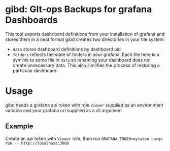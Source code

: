 # gibd: GIt-ops Backups for grafana Dashboards
This tool exports dashobard definitions from your installation of grafana and stores them in a neat format
gibd creates two directories in your file system: 
* `data` stores dashboard definitions by dashboard uid
* `folders` reflects the state of folders in your grafana. Each file here is a symlink to some file in `data` so renaming your dashboard does not create unnecessary data. This also simlifies the process of restoring a particular dashboard.

# Usage
gibd needs a grafana api token with role `Viewer` supplied as an environment variable and your grafana url supplied as a cli argument
## Example
Create an api token with `Viewer` role, then run ```GRAFANA_TOKEN=mytoken cargo run -- http://localhost:3000```


